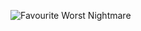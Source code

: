![Favourite Worst Nightmare](https://upload.wikimedia.org/wikipedia/en/a/ae/Favourite_Worst_Nightmare.jpg)